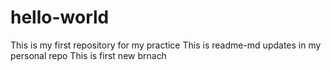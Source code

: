 # hello-world
This is my first repository for my practice
This is readme-md updates in my personal repo
This is first new brnach
